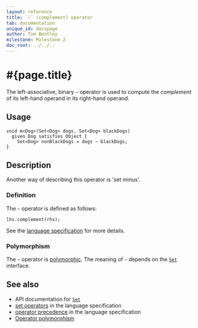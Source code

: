 ```yaml
---
layout: reference
title: `~` (complement) operator
tab: documentation
unique_id: docspage
author: Tom Bentley
milestone: Milestone 2
doc_root: ../../..
---
```


# #{page.title}

The left-associative, binary `~` operator is used to compute the 
*complement* of its left-hand operand in its right-hand operand. 

## Usage 

    void m<Dog>(Set<Dog> dogs, Set<Dog> blackDogs) 
      given Dog satisfies Object {
        Set<Dog> nonBlackDogs = dogs ~ blackDogs;
    }

## Description

Another way of describing this operator is 'set minus'.

### Definition

The `~` operator is defined as follows:

<!-- no-check -->
    lhs.complement(rhs);

See the [language specification](#{page.doc_root}/#{site.urls.spec_relative}#sets) for 
more details.

### Polymorphism

The `~` operator is [polymorphic](#{page.doc_root}/reference/operator/operator-polymorphism). 
The meaning of `~` depends on the 
[`Set`](#{page.doc_root}/api/ceylon/language/interface_Set.html) interface.


## See also

* API documentation for [`Set`](#{page.doc_root}/api/ceylon/language/interface_Set.html)
* [set operators](#{page.doc_root}/#{site.urls.spec_relative}#sets) in the 
  language specification
* [operator precedence](#{page.doc_root}/#{site.urls.spec_relative}#operatorprecedence) in the 
  language specification
* [Operator polymorphism](#{page.doc_root}/tour/language-module/#operator_polymorphism) 

